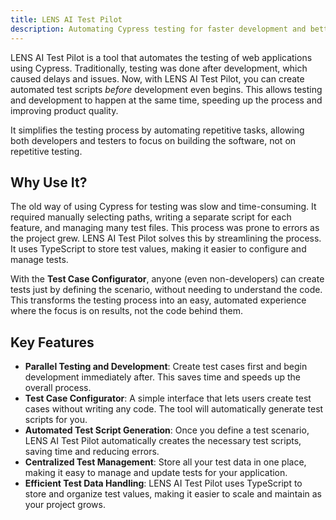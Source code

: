 ```yaml
---
title: LENS AI Test Pilot
description: Automating Cypress testing for faster development and better quality.
---
```


LENS AI Test Pilot is a tool that automates the testing of web applications using Cypress. Traditionally, testing was done after development, which caused delays and issues. Now, with LENS AI Test Pilot, you can create automated test scripts *before* development even begins. This allows testing and development to happen at the same time, speeding up the process and improving product quality.

It simplifies the testing process by automating repetitive tasks, allowing both developers and testers to focus on building the software, not on repetitive testing.

## Why Use It?

The old way of using Cypress for testing was slow and time-consuming. It required manually selecting paths, writing a separate script for each feature, and managing many test files. This process was prone to errors as the project grew. LENS AI Test Pilot solves this by streamlining the process. It uses TypeScript to store test values, making it easier to configure and manage tests.

With the **Test Case Configurator**, anyone (even non-developers) can create tests just by defining the scenario, without needing to understand the code. This transforms the testing process into an easy, automated experience where the focus is on results, not the code behind them.

## Key Features

- **Parallel Testing and Development**: Create test cases first and begin development immediately after. This saves time and speeds up the overall process.
- **Test Case Configurator**: A simple interface that lets users create test cases without writing any code. The tool will automatically generate test scripts for you.
- **Automated Test Script Generation**: Once you define a test scenario, LENS AI Test Pilot automatically creates the necessary test scripts, saving time and reducing errors.
- **Centralized Test Management**: Store all your test data in one place, making it easy to manage and update tests for your application.
- **Efficient Test Data Handling**: LENS AI Test Pilot uses TypeScript to store and organize test values, making it easier to scale and maintain as your project grows.

